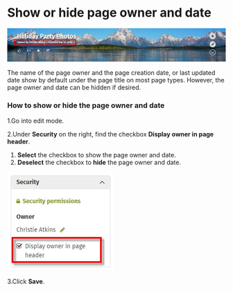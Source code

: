 # Show or hide page owner and date

![](../../.gitbook/assets/1%20%2843%29.jpg)



The name of the page owner and the page creation date, or last updated date show by default under the page title on most page types. However, the page owner and date can be hidden if desired.

### How to show or hide the page owner and date

1.Go into edit mode.

2.Under **Security** on the right, find the checkbox **Display owner in page header**.

1. **Select** the checkbox to show the page owner and date.
2. **Deselect** the checkbox to **hide** the page owner and date. 

![](../../.gitbook/assets/2%20%2820%29.jpg)



3.Click **Save**.

